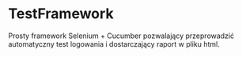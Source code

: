 # TestFramework

Prosty framework Selenium + Cucumber pozwalający przeprowadzić automatyczny test logowania i dostarczający raport w pliku html.